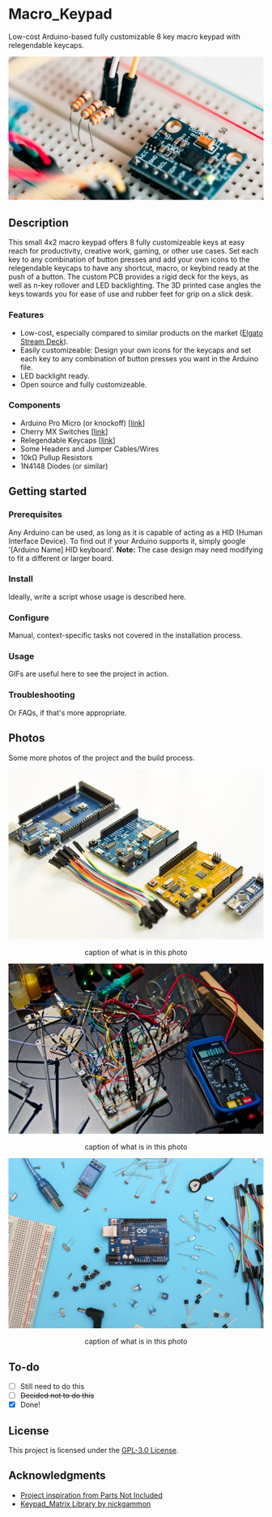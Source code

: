 # Macro_Keypad

Low-cost Arduino-based fully customizable 8 key macro keypad with relegendable keycaps. 

<div align="center">
  <kbd>
    <img src="images/harrison-broadbent-afZVP8xbbw0-unsplash.jpg" />
  </kbd>
</div>

## Description

This small 4x2 macro keypad offers 8 fully customizeable keys at easy reach for productivity, creative work, gaming, or other use cases. Set each key to any combination of button presses and add your own icons to the relegendable keycaps to have any shortcut, macro, or keybind ready at the push of a button. The custom PCB provides a rigid deck for the keys, as well as n-key rollover and LED backlighting. The 3D printed case angles the keys towards you for ease of use and rubber feet for grip on a slick desk.

### Features

- Low-cost, especially compared to similar products on the market ([Elgato Stream Deck](https://www.elgato.com/en/stream-deck)).
- Easily customizeable: Design your own icons for the keycaps and set each key to any combination of button presses you want in the Arduino file.
- LED backlight ready.
- Open source and fully customizeable.

### Components

- Arduino Pro Micro (or knockoff) [[link](https://www.sparkfun.com/products/12640)]
- Cherry MX Switches [[link](https://www.digikey.com/en/products/detail/cherry-americas-llc/MX1A-11NW/91134)]
- Relegendable Keycaps [[link](https://www.amazon.com/dp/B01M023NFK?psc=1)]
- Some Headers and Jumper Cables/Wires
- 10kΩ Pullup Resistors
- 1N4148 Diodes (or similar)

## Getting started

### Prerequisites

Any Arduino can be used, as long as it is capable of acting as a HID (Human Interface Device). To find out if your Arduino supports it, simply google '[Arduino Name] HID keyboard'. **Note:** The case design may need modifying to fit a different or larger board.

### Install

Ideally, write a script whose usage is described here.

### Configure

Manual, context-specific tasks not covered in the installation process.

### Usage

GIFs are useful here to see the project in action.

### Troubleshooting

Or FAQs, if that's more appropriate.

## Photos

Some more photos of the project and the build process.

<div align="center">
  <kbd>
    <img src="images/frank-wang-ogxlyCA1BQc-unsplash.jpg" />
  </kbd>
    
  caption of what is in this photo
</div>

<div align="center">
  <kbd>
    <img src="images/nicolas-thomas-3GZi6OpSDcY-unsplash.jpg" />
  </kbd>
    
  caption of what is in this photo
</div>

<div align="center">
  <kbd>
    <img src="images/sahand-babali-owjrvbyXYyc-unsplash.jpg" />
  </kbd>
    
  caption of what is in this photo
</div>

<!--
### Legal disclaimer

Usage of this tool for attacking targets without prior mutual consent is illegal. It is the end user's responsibility to obey all applicable local, state, and federal laws. Developers assume no liability and are not responsible for any misuse or damage caused by this program.
-->
<!--
### See also

- [A simple README.md template](https://gist.github.com/DomPizzie/7a5ff55ffa9081f2de27c315f5018afc)
- [A template to make good README.md](https://gist.github.com/PurpleBooth/109311bb0361f32d87a2)
- [A sample README for all your GitHub projects](https://gist.github.com/fvcproductions/1bfc2d4aecb01a834b46)
- [A simple README.md template to kickstart projects](https://github.com/me-and-company/readme-template)
-->
## To-do

- [ ] Still need to do this
- [ ] ~~Decided not to do this~~
- [x] Done!

## License

This project is licensed under the [GPL-3.0 License](LICENSE).

## Acknowledgments

* [Project inspiration from Parts Not Included](https://www.partsnotincluded.com/diy-stream-deck-mini-macro-keyboard/)
* [Keypad_Matrix Library by nickgammon](https://github.com/nickgammon/Keypad_Matrix)

